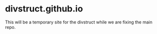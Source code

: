 # divstruct.github.io
This will be a temporary site for the divstruct while we are fixing the main repo.
